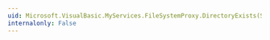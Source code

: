 ```yaml
---
uid: Microsoft.VisualBasic.MyServices.FileSystemProxy.DirectoryExists(System.String)
internalonly: False
---
```

